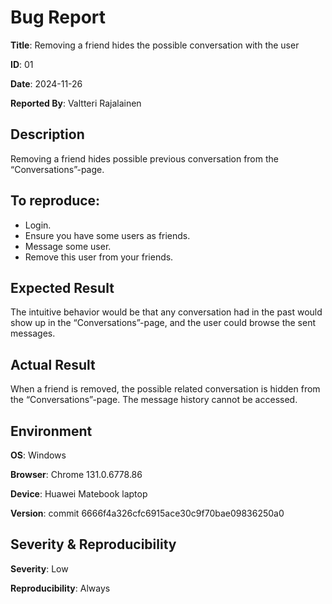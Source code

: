 # Bug Report

**Title**: Removing a friend hides the possible conversation with the user

**ID**: 01

**Date**: 2024-11-26

**Reported By**: Valtteri Rajalainen

## Description
Removing a friend hides possible previous conversation from the “Conversations”-page.

## To reproduce:
- Login.
- Ensure you have some users as friends.
- Message some user.
- Remove this user from your friends.


## Expected Result
The intuitive behavior would be that any conversation had in the past would show up in the “Conversations”-page, and the user could browse the sent messages.

## Actual Result
When a friend is removed, the possible related conversation is hidden from the “Conversations”-page. The message history cannot be accessed.


## Environment
**OS**: Windows

**Browser**: Chrome 131.0.6778.86

**Device**: Huawei Matebook laptop

**Version**: commit 6666f4a326cfc6915ace30c9f70bae09836250a0


## Severity & Reproducibility

**Severity**: Low

**Reproducibility**: Always
